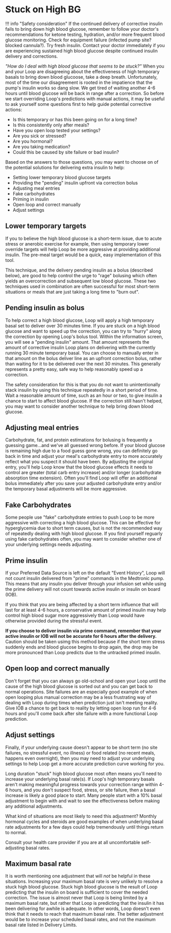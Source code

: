 # Stuck on High BG

!!! info "Safety consideration"
    If the continued delivery of corrective insulin fails to bring down high blood glucose, remember to follow your doctor's recommendations for ketone testing, hydration, and/or more frequent blood glucose monitoring. Check for equipment failure (infected pump site? blocked cannula?). Try fresh insulin. Contact your doctor immediately if you are experiencing sustained high blood glucose despite continued insulin delivery and corrections.

*"How do I deal with high blood glucose that seems to be stuck?"* When you and your Loop are disagreeing about the effectiveness of high temporary basals to bring down blood glucoose, take a deep breath. Unfortunately, most of the time our disagreement is rooted in the impatience that the pump's insulin works so dang slow.  We get tired of waiting another 4-6 hours until blood glucose will be back in range after a correction. So before we start overriding Loop's predictions with manual actions, it may be useful to ask yourself some questions first to help guide potential corrective actions:

* Is this temporary or has this been going on for a long time?
* Is this consistently only after meals?
* Have you open loop tested your settings?
* Are you sick or stressed?
* Are you hormonal?
* Are you taking medication?
* Could this be caused by site failure or bad insulin?

Based on the answers to those questions, you may want to choose on of the potential solutions for delivering extra insulin to help:

* Setting lower temporary blood glucose targets
* Providing the "pending" insulin upfront via correction bolus
* Adjusting meal entries
* Fake carbohydrates
* Priming in insulin
* Open loop and correct manually
* Adjust settings

## Lower temporary targets

If you to believe the high blood glucose is a short-term issue, due to acute stress or anerobic exercise for example, then using temporary lower override targets will help Loop be more aggressive at providing additional insulin. The pre-meal target would be a quick, easy implementation of this tool.

This technique, and the delivery pending insulin as a bolus (described below), are good to help control the urge to "rage" bolusing which often yields an overcorrection and subsequent low blood glucose. These two techniques used in combination are often successful for most short-term situations or meals that are just taking a long time to "burn out".

## Pending insulin as bolus

To help correct a high blood glucose, Loop will apply a high temporary basal set to deliver over 30 minutes time. If you are stuck on a high blood glucose and want to speed up the correction, you can try to "hurry" along the correction by opening Loop's bolus tool. Within the information screen, you will see a "pending insulin" amount. That amount represents the amount of corrective insulin Loop plans on delivering with the currently running 30 minute temporary basal. You can choose to manually enter in that amount on the bolus deliver line as an upfront correction bolus, rather than waiting for it to be delivered over the next 30 minutes. This generally represents a pretty easy, safe way to help reasonably speed up a correction.

The safety consideration for this is that you do not want to unintentionally stack insulin by using this technique repeatedly in a short period of time. Wait a reasonable amount of time, such as an hour or two, to give insulin a chance to start to affect blood glucose. If the correction still hasn't helped, you may want to consider another technique to help bring down blood glucose.

## Adjusting meal entries

Carbohydrate, fat, and protein estimations for bolusing is frequently a guessing game...and we've all guessed wrong before. If your blood glucose is remaining high due to a food guess gone wrong, you can definitely go back in time and adjust your meal's carbohydrate entry to more accurately reflect what you suspect it should have been. By adjusting the original entry, you'll help Loop know that the blood glucose effects it needs to control are greater (total carb entry increase) and/or longer (carbohydrate absorption time extension). Often you'll find Loop will offer an additional bolus immediately after you save your adjusted carbohydrate entry and/or the temporary basal adjustments will be more aggressive.

## Fake Carbohydrates 

Some people use "fake" carbohydrate entries to push Loop to be more aggressive with correcting a high blood glucose. This can be effective for hyperglycemia due to short term causes, but is not the recommended way of repeatedly dealing with high blood glucose. If you find yourself reguarly using fake carbohydrates often, you may want to consider whether one of your underlying settings needs adjusting.

## Prime insulin

If your Preferred Data Source is left on the default "Event History", Loop will not count insulin delivered from "prime" commands in the Medtronic pump. This means that any insulin you deliver through your infusion set while using the prime delivery will not count towards active insulin or insulin on board (IOB). 

If you think that you are being affected by a short term influence that will last for at least 4-6 hours, a conservative amount of primed insulin may help control high blood sugar more aggressively than Loop would have otherwise provided during the stressful event.

**If you choose to deliver insulin via prime command, remember that your active insulin or IOB will not be accurate for 6 hours after the delivery.**  Caution should be taken usimg this method because if the short term stress suddenly ends and blood glucose begins to drop again, the drop may be more pronounced than Loop predicts due to the untracked primed insulin.

## Open loop and correct manually

Don't forget that you can always go old-school and open your Loop until the cause of the high blood glucose is sorted out and you can get back to normal operations.  Site failures are an especially good example of when open looping plus manual correction may be a less frustrating way of dealing with Loop during times when prediction just isn't meeting reality. Give IOB a chance to get back to reality by letting open loop run for 4-6 hours and you'll come back after site failure with a more functional Loop prediction.

## Adjust settings

Finally, if your underlying cause doesn't appear to be short term (no site failures, no stressful event, no illness) or food related (no recent meals, happens even overnight), then you may need to adjust your underlying settings to help Loop get a more accurate prediction curve working for you.

Long duration "stuck" high blood glucose most often means you'll need to increase your underlying basal rate(s). If Loop's high temporary basals aren't making meaningful progress towards your correction range within 4-6 hours, and you don't suspect food, stress, or site failure, then a basal increase is likely a good place to start. Many people start with a 10% basal adjustment to begin with and wait to see the effectiveness before making any additional adjustments.

What kind of situations are most likely to need this adjustment? Monthly hormonal cycles and steroids are good examples of when underlying basal rate adjustments for a few days could help tremendously until things return to normal.

Consult your health care provider if you are at all uncomfortable self-adjusting basal rates.

## Maximum basal rate

It is worth mentioning one adjustment that will *not* be helpful in these situations. Increasing your maximum basal rate is very unlikely to resolve a stuck high blood glucose. Stuck high blood glucose is the result of Loop predicting that the insulin on board is sufficient to cover the needed correction. The issue is almost never that Loop is being limited by a maximum basal rate, but rather that Loop is predicting that the insulin it has been delivering for awhile is adequate. In other words, Loop doesn't even think that it needs to reach that maximum basal rate.  The better adjustment would be to increase your scheduled basal rates, and not the maximum basal rate listed in Delivery Limits.

